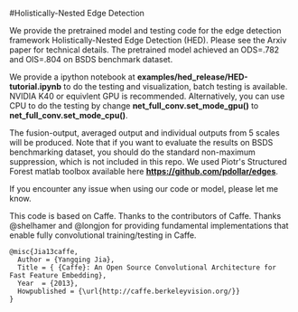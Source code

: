 #Holistically-Nested Edge Detection


We provide the pretrained model and testing code for the edge detection framework Holistically-Nested Edge Detection (HED). Please see the Arxiv paper for technical details. The pretrained model achieved an ODS=.782 and OIS=.804 on BSDS benchmark dataset. 

We provide a ipython notebook at **examples/hed_release/HED-tutorial.ipynb** to do the testing and visualization, batch testing is available. NVIDIA K40 or equivlent GPU is recommended. Alternatively, you can use CPU to do the testing by change **net_full_conv.set_mode_gpu()** to **net_full_conv.set_mode_cpu()**.

The fusion-output, averaged output and individual outputs from 5 scales will be produced. Note that if you want to evaluate the results on BSDS benchmarking dataset, you should do the standard non-maximum suppression, which is not included in this repo. 
We used Piotr's Structured Forest matlab toolbox available here **https://github.com/pdollar/edges**.

If you encounter any issue when using our code or model, please let me know.

This code is based on Caffe. Thanks to the contributors of Caffe. Thanks @shelhamer and @longjon for providing fundamental implementations that enable fully convolutional training/testing in Caffe.

    @misc{Jia13caffe,
      Author = {Yangqing Jia},
      Title = { {Caffe}: An Open Source Convolutional Architecture for Fast Feature Embedding},
      Year  = {2013},
      Howpublished = {\url{http://caffe.berkeleyvision.org/}}
    }
